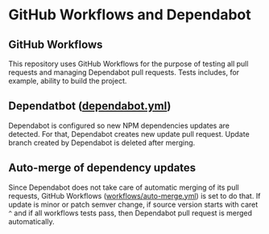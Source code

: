 # GitHub Workflows and Dependabot

## GitHub Workflows

This repository uses GitHub Workflows for the purpose of testing all pull requests and managing Dependabot pull requests. Tests includes, for example, ability to build the project.

## Dependatbot ([dependabot.yml](./.github/dependabot.yml))

Dependabot is configured so new NPM dependencies updates are detected. For that, Dependabot creates new update pull request. Update branch created by Dependabot is deleted after merging.

## Auto-merge of dependency updates

Since Dependabot does not take care of automatic merging of its pull requests, GitHub Workflows ([workflows/auto-merge.yml](./.github/workflows/auto-merge.yml)) is set to do that. If update is minor or patch semver change, if source version starts with caret `^` and if all workflows tests pass, then Dependabot pull request is merged automatically.
